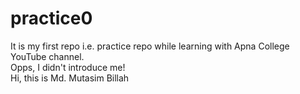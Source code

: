 # practice0
It is my first repo i.e. practice repo while learning with Apna College YouTube channel.
<br>Opps, I didn't introduce me!
<br>Hi, this is Md. Mutasim Billah
